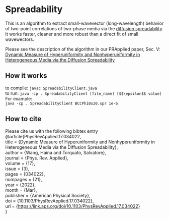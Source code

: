 # Spreadability
This is an algorithm to extract small-wavevector (long-wavelength) behavior of two-point correlations of two-phase media via the [diffusion spreadability](https://journals.aps.org/pre/abstract/10.1103/PhysRevE.104.054102). It works faster, cleaner and more robust than a direct fit of small wavewectors.

Please see the description of the algorithm in our PRApplied paper, Sec. V:
[Dynamic Measure of Hyperuniformity and Nonhyperuniformity in Heterogeneous Media via the Diffusion Spreadability](https://journals.aps.org/prapplied/abstract/10.1103/PhysRevApplied.17.034022)

## How it works
to compile: `javac SpreadabilityClient.java`  
to run: `java -cp . SpreadabilityClient [file_name] [$$\epsilon$$ value]`  
For example:  
`java -cp . SpreadabilityClient BCCPhi0x20.spr 1e-6`  

## How to cite
Please cite us with the following bibtex entry  
@article{PhysRevApplied.17.034022,  
  title = {Dynamic Measure of Hyperuniformity and Nonhyperuniformity in Heterogeneous Media via the Diffusion Spreadability},  
  author = {Wang, Haina and Torquato, Salvatore},  
  journal = {Phys. Rev. Applied},  
  volume = {17},  
  issue = {3},  
  pages = {034022},  
  numpages = {21},  
  year = {2022},  
  month = {Mar},  
  publisher = {American Physical Society},  
  doi = {10.1103/PhysRevApplied.17.034022},  
  url = {https://link.aps.org/doi/10.1103/PhysRevApplied.17.034022}  
}  


